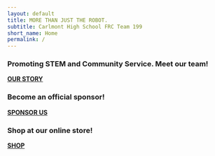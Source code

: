 ```yaml
---
layout: default
title: MORE THAN JUST THE ROBOT.
subtitle: Carlmont High School FRC Team 199
short_name: Home
permalink: /
---
```



<div class="parallax-window" data-parallax="scroll" data-image-src="images/Team2018.JPG" data-position="center center"></div>

<!--#redirect-wrap creates a horizontal banner with some text and a button to redirect viewer to another page-->
<div id="redirect-wrap">
	<div id="redirect-text">
		<h3 class="sub-font">
			 Promoting STEM and Community Service. Meet our team!
			</h3>
	</div>
	<div id="redirect-btn">
		<a class="wsite-button wsite-button-large" href="about">
			<span class="wsite-button-inner"><strong>OUR STORY</strong></span>
		</a>
	</div>
</div>

<div class="parallax-window" data-parallax="scroll" data-image-src="images/Davis/DSC02293.JPG" data-position="center center"></div>

<!--#redirect-wrap creates a horizontal banner with some text and a button to redirect viewer to another page-->
<div id="redirect-wrap">
	<div id="redirect-text">
		<h3 class="sub-font">
			 Become an official sponsor!
			</h3>
	</div>
	<div id="redirect-btn">
		<a class="wsite-button wsite-button-large" href="sponsor-us">
			<span class="wsite-button-inner"><strong>SPONSOR US</strong></span>
		</a>
	</div>
</div>

<div class="parallax-window" data-parallax="scroll" data-image-src="images/Davis/DSC01952.JPG" data-position="center center"></div>

<!--#redirect-wrap creates a horizontal banner with some text and a button to redirect viewer to another page-->
<div id="redirect-wrap">
	<div id="redirect-text">
		<h3 class="sub-font">
			 Shop at our online store!
			</h3>
	</div>
	<div id="redirect-btn">
		<a class="wsite-button wsite-button-large" href="shop">
			<span class="wsite-button-inner"><strong>SHOP</strong></span>
		</a>
	</div>
</div>
<!--END PAGE CONTENT-->